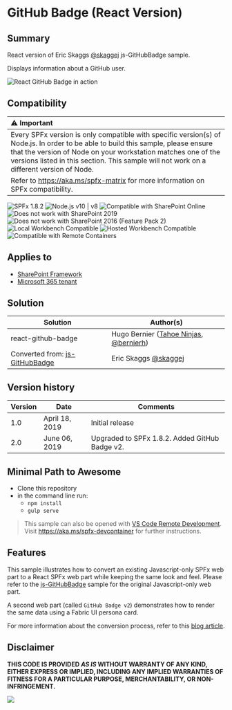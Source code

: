 # GitHub Badge (React Version)

## Summary

React version of Eric Skaggs [@skaggej](https://www.twitter.com/skaggej) js-GitHubBadge sample.

Displays information about a GitHub user.

![React GitHub Badge in action](https://github.com/hugoabernier/sp-dev-fx-webparts/raw/master/samples/react-github-badge/assets/githubbadge.png)


## Compatibility

| :warning: Important          |
|:---------------------------|
| Every SPFx version is only compatible with specific version(s) of Node.js. In order to be able to build this sample, please ensure that the version of Node on your workstation matches one of the versions listed in this section. This sample will not work on a different version of Node.|
|Refer to <https://aka.ms/spfx-matrix> for more information on SPFx compatibility.   |

![SPFx 1.8.2](https://img.shields.io/badge/SPFx-1.8.2-green.svg) 
![Node.js v10 | v8](https://img.shields.io/badge/Node.js-v10%20%7C%20v8-green.svg) 
![Compatible with SharePoint Online](https://img.shields.io/badge/SharePoint%20Online-Compatible-green.svg)
![Does not work with SharePoint 2019](https://img.shields.io/badge/SharePoint%20Server%202019-Incompatible-red.svg)
![Does not work with SharePoint 2016 (Feature Pack 2)](https://img.shields.io/badge/SharePoint%20Server%202016%20(Feature%20Pack%202)-Incompatible-red.svg "SharePoint Server 2016 Feature Pack 2 requires SPFx 1.1")
![Local Workbench Compatible](https://img.shields.io/badge/Local%20Workbench-Compatible-green.svg)
![Hosted Workbench Compatible](https://img.shields.io/badge/Hosted%20Workbench-Compatible-green.svg)
![Compatible with Remote Containers](https://img.shields.io/badge/Remote%20Containers-Compatible-green.svg)

## Applies to

* [SharePoint Framework](https://learn.microsoft.com/sharepoint/dev/spfx/sharepoint-framework-overview)
* [Microsoft 365 tenant](https://learn.microsoft.com/sharepoint/dev/spfx/set-up-your-development-environment)

## Solution

Solution|Author(s)
--------|---------
react-github-badge | Hugo Bernier ([Tahoe Ninjas](http://tahoeninjas.blog), [@bernierh](https://www.twitter.com/bernierh))
Converted from: [js-GitHubBadge](https://github.com/pnp/sp-dev-fx-webparts/tree/main/samples/js-gitHubBadge) | Eric Skaggs [@skaggej](https://www.twitter.com/skaggej)

## Version history

Version|Date|Comments
-------|----|--------
1.0 | April 18, 2019 | Initial release
2.0 | June 06, 2019 | Upgraded to SPFx 1.8.2. Added GitHub Badge v2.



## Minimal Path to Awesome

- Clone this repository
- in the command line run:
  - `npm install`
  - `gulp serve`

>  This sample can also be opened with [VS Code Remote Development](https://code.visualstudio.com/docs/remote/remote-overview). Visit https://aka.ms/spfx-devcontainer for further instructions.

## Features

This sample illustrates how to convert an existing Javascript-only SPFx web part to a React SPFx web part while keeping the same look and feel. Please refer to the [js-GitHubBadge](https://github.com/pnp/sp-dev-fx-webparts/tree/main/samples/js-gitHubBadge) sample for the original Javascript-only web part.

A second web part (called `GitHub Badge v2`) demonstrates how to render the same data using a Fabric UI persona card.

For more information about the conversion process, refer to this [blog article](https://tahoeninjas.blog/2019/04/19/converting-spfx-from-javascript-to-react/).


## Disclaimer

**THIS CODE IS PROVIDED *AS IS* WITHOUT WARRANTY OF ANY KIND, EITHER EXPRESS OR IMPLIED, INCLUDING ANY IMPLIED WARRANTIES OF FITNESS FOR A PARTICULAR PURPOSE, MERCHANTABILITY, OR NON-INFRINGEMENT.**


<img src="https://pnptelemetry.azurewebsites.net/sp-dev-fx-webparts/samples/react-github-badge" />
